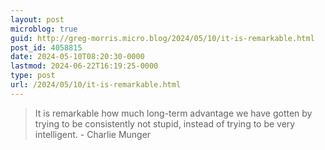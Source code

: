 ```yaml
---
layout: post
microblog: true
guid: http://greg-morris.micro.blog/2024/05/10/it-is-remarkable.html
post_id: 4058815
date: 2024-05-10T08:20:30-0000
lastmod: 2024-06-22T16:19:25-0000
type: post
url: /2024/05/10/it-is-remarkable.html
---
```

> It is remarkable how much long-term advantage we have gotten by trying to be consistently not stupid, instead of trying to be very intelligent. - Charlie Munger
